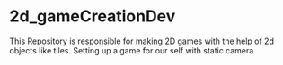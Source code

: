# 2d_gameCreationDev
This Repository is responsible for making 2D games with the help of 2d objects like tiles. Setting up a game for our self with static camera
